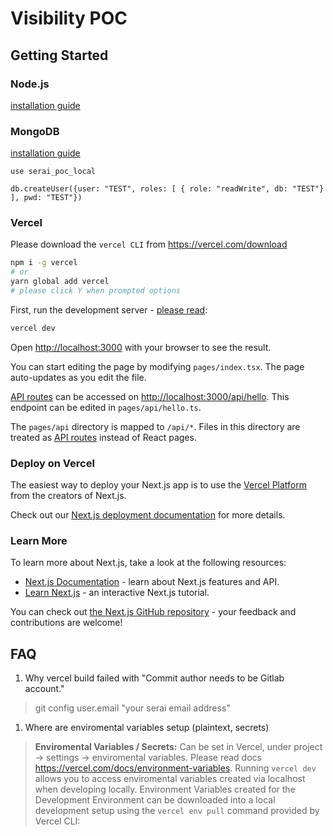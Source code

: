 <!-- @format -->

# Visibility POC

## Getting Started

### Node.js

[installation guide](https://heynode.com/tutorial/install-nodejs-locally-nvm)

### MongoDB

[installation guide](https://docs.mongodb.com/manual/tutorial/install-mongodb-on-os-x/)

```
use serai_poc_local

db.createUser({user: "TEST", roles: [ { role: "readWrite", db: "TEST"} ], pwd: "TEST"})
```

### Vercel

Please download the `vercel CLI` from https://vercel.com/download

```bash
npm i -g vercel
# or
yarn global add vercel
# please click Y when prompted options
```

First, run the development server - [please read](https://vercel.com/blog/vercel-dev):

```bash
vercel dev
```

Open [http://localhost:3000](http://localhost:3000) with your browser to see the result.

You can start editing the page by modifying `pages/index.tsx`. The page auto-updates as you edit the file.

[API routes](https://nextjs.org/docs/api-routes/introduction) can be accessed on [http://localhost:3000/api/hello](http://localhost:3000/api/hello). This endpoint can be edited in `pages/api/hello.ts`.

The `pages/api` directory is mapped to `/api/*`. Files in this directory are treated as [API routes](https://nextjs.org/docs/api-routes/introduction) instead of React pages.

### Deploy on Vercel

The easiest way to deploy your Next.js app is to use the [Vercel Platform](https://vercel.com/new?utm_medium=default-template&filter=next.js&utm_source=create-next-app&utm_campaign=create-next-app-readme) from the creators of Next.js.

Check out our [Next.js deployment documentation](https://nextjs.org/docs/deployment) for more details.

### Learn More

To learn more about Next.js, take a look at the following resources:

- [Next.js Documentation](https://nextjs.org/docs) - learn about Next.js features and API.
- [Learn Next.js](https://nextjs.org/learn) - an interactive Next.js tutorial.

You can check out [the Next.js GitHub repository](https://github.com/vercel/next.js/) - your feedback and contributions are welcome!

## FAQ

1. Why vercel build failed with "Commit author needs to be Gitlab account."

> git config user.email "your serai email address"

1. Where are enviromental variables setup (plaintext, secrets)

> **Enviromental Variables / Secrets:** Can be set in Vercel, under project -> settings -> enviromental variables. Please read docs https://vercel.com/docs/environment-variables. Running `vercel dev` allows you to access enviromental variables created via localhost when developing locally. Environment Variables created for the Development Environment can be downloaded into a local development setup using the `vercel env pull` command provided by Vercel CLI:
